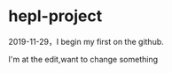 # hepl-project
2019-11-29，I begin my first on the github.

I'm at the edit,want to change something
